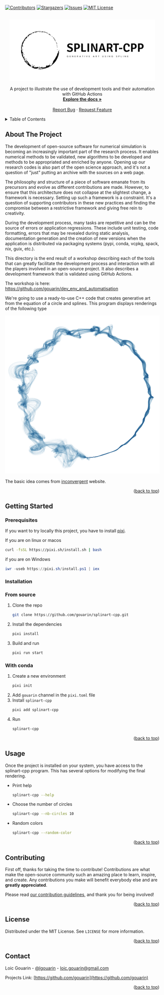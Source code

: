 <!-- Improved compatibility of back to top link: See: https://github.com/gouarin/splinart-cpp/pull/73 -->
<a name="readme-top"></a>
<!--
*** Thanks for checking out the Best-README-Template. If you have a suggestion
*** that would make this better, please fork the repo and create a pull request
*** or simply open an issue with the tag "enhancement".
*** Don't forget to give the project a star!
*** Thanks again! Now go create something AMAZING! :D
-->



<!-- PROJECT SHIELDS -->
<!--
*** I'm using markdown "reference style" links for readability.
*** Reference links are enclosed in brackets [ ] instead of parentheses ( ).
*** See the bottom of this document for the declaration of the reference variables
*** for contributors-url, forks-url, etc. This is an optional, concise syntax you may use.
*** https://www.markdownguide.org/basic-syntax/#reference-style-links
-->
[![Contributors][contributors-shield]][contributors-url]
[![Stargazers][stars-shield]][stars-url]
[![Issues][issues-shield]][issues-url]
[![MIT License][license-shield]][license-url]

<!-- PROJECT LOGO -->
<br />
<div align="center">
  <a href="https://github.com/gouarin/splinart-cpp">
    <picture>
        <source media="(prefers-color-scheme: dark)" height="200" srcset="./doc/source/logo/dark_logo.png">
        <img alt="Text changing depending on mode. Light: 'So light!' Dark: 'So dark!'" height=200 src="./doc/source/logo/light_logo.png">
    </picture>
  </a>

  <p align="center">
A project to illustrate the use of development tools and their automation with GitHub Actions
    <br />
    <a href="https://gouarin.github.io/splinart-cpp"><strong>Explore the docs »</strong></a>
    <br />
    <br />
    <a href="https://github.com/gouarin/splinart-cpp/issues">Report Bug</a>
    ·
    <a href="https://github.com/gouarin/splinart-cpp/issues">Request Feature</a>
  </p>
</div>



<!-- TABLE OF CONTENTS -->
<details>
  <summary>Table of Contents</summary>
  <ol>
    <li>
      <a href="#about-the-project">About The Project</a>
    </li>
    <li>
      <a href="#getting-started">Getting Started</a>
      <ul>
        <li><a href="#prerequisites">Prerequisites</a></li>
        <li><a href="#installation">Installation</a></li>
      </ul>
    </li>
    <li><a href="#usage">Usage</a></li>
    <li><a href="#contributing">Contributing</a></li>
    <li><a href="#license">License</a></li>
    <li><a href="#contact">Contact</a></li>
    <li><a href="#acknowledgments">Acknowledgments</a></li>
  </ol>
</details>



<!-- ABOUT THE PROJECT -->
## About The Project

The development of open-source software for numerical simulation is becoming an increasingly important part of the research process. It enables numerical methods to be validated, new algorithms to be developed and methods to be appropriated and enriched by anyone. Opening up our research codes is also part of the open science approach, and it's not a question of "just" putting an archive with the sources on a web page.

The philosophy and structure of a piece of software emanate from its precursors and evolve as different contributions are made. However, to ensure that this architecture does not collapse at the slightest change, a framework is necessary. Setting up such a framework is a constraint. It's a question of supporting contributors in these new practices and finding the compromise between a restrictive framework and giving free rein to creativity.

During the development process, many tasks are repetitive and can be the source of errors or application regressions. These include unit testing, code formatting, errors that may be revealed during static analysis, documentation generation and the creation of new versions when the application is distributed via packaging systems (pypi, conda, vcpkg, spack, nix, guix, etc.).

This directory is the end result of a workshop describing each of the tools that can greatly facilitate the development process and interaction with all the players involved in an open-source project. It also describes a development framework that is validated using GitHub Actions.

The workshop is here: https://github.com/gouarin/dev_env_and_automatisation

We're going to use a ready-to-use C++ code that creates generative art from the equation of a circle and splines. This program displays renderings of the following type

<div align="center">
  <img src="./doc/source/images/splinart.png" alt="Screenshot">
</div>

The basic idea comes from [inconvergent](https://inconvergent.net/generative/sand-spline/) website.

<p align="right">(<a href="#readme-top">back to top</a>)</p>

<!-- GETTING STARTED -->
## Getting Started

### Prerequisites

If you want to try locally this project, you have to install [pixi](https://github.com/prefix-dev/pixi).

If you are on linux or macos
  ```bash
curl -fsSL https://pixi.sh/install.sh | bash
  ```

if you are on Windows

```powershell
iwr -useb https://pixi.sh/install.ps1 | iex
```


### Installation

### From source
1. Clone the repo
   ```sh
   git clone https://github.com/gouarin/splinart-cpp.git
   ```
3. Install the dependencies
   ```bash
   pixi install
   ```
4. Build and run
   ```bash
   pixi run start
   ```

### With conda

1. Create a new environment
   ```bash
   pixi init
   ```
2. Add `gouarin` channel in the `pixi.toml` file
3. Install `splinart-cpp`
   ```bash
   pixi add splinart-cpp
   ```
4. Run
   ```bash
   splinart-cpp
   ```

<p align="right">(<a href="#readme-top">back to top</a>)</p>

<!-- USAGE EXAMPLES -->
## Usage

Once the project is installed on your system, you have access to the splinart-cpp program. This has several options for modifying the final rendering.

- Print help
  ```bash
  splinart-cpp --help
  ```

- Choose the number of circles
  ```bash
  splinart-cpp --nb-circles 10
  ```

- Random colors
  ```bash
  splinart-cpp --random-color
  ```

<p align="right">(<a href="#readme-top">back to top</a>)</p>

<!-- CONTRIBUTING -->
## Contributing

First off, thanks for taking the time to contribute! Contributions are what make the open-source community such an amazing place to learn, inspire, and create. Any contributions you make will benefit everybody else and are **greatly appreciated**.


Please read [our contribution guidelines](./CONTRIBUTING.md), and thank you for being involved!

<p align="right">(<a href="#readme-top">back to top</a>)</p>



<!-- LICENSE -->
## License

Distributed under the MIT License. See `LICENSE` for more information.

<p align="right">(<a href="#readme-top">back to top</a>)</p>



<!-- CONTACT -->
## Contact

Loic Gouarin - [@lgouarin](https://twitter.com/lgouarin) - loic.gouarin@gmail.com

Projects Link: [https://github.com/gouarin](https://github.com/gouarin)

<p align="right">(<a href="#readme-top">back to top</a>)</p>

<!-- MARKDOWN LINKS & IMAGES -->
<!-- https://www.markdownguide.org/basic-syntax/#reference-style-links -->
[contributors-shield]: https://img.shields.io/github/contributors/gouarin/splinart-cpp.svg?style=for-the-badge
[contributors-url]: https://github.com/gouarin/splinart-cpp/graphs/contributors
[stars-shield]: https://img.shields.io/github/stars/gouarin/splinart-cpp.svg?style=for-the-badge
[stars-url]: https://github.com/gouarin/splinart-cpp/stargazers
[issues-shield]: https://img.shields.io/github/issues/gouarin/splinart-cpp.svg?style=for-the-badge
[issues-url]: https://github.com/gouarin/splinart-cpp/issues
[license-shield]: https://img.shields.io/github/license/gouarin/splinart-cpp.svg?style=for-the-badge
[license-url]: https://github.com/gouarin/splinart-cpp/blob/main/LICENSE
